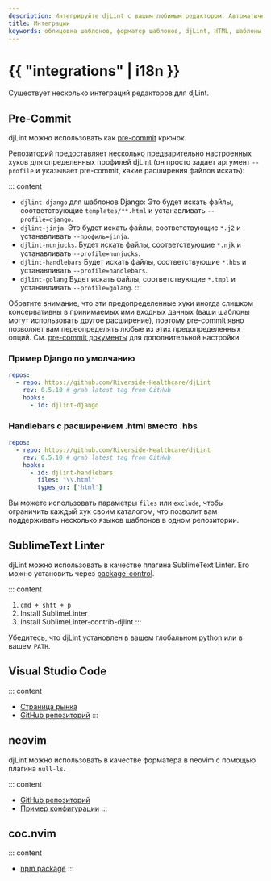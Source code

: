 ```yaml
---
description: Интегрируйте djLint с вашим любимым редактором. Автоматическое форматирование ваших шаблонов с помощью Pre-Commit или Visual Studio Code. Lint с SublimeText.
title: Интеграции
keywords: облицовка шаблонов, форматер шаблонов, djLint, HTML, шаблоны, форматер, линтер, использование, integrations
---
```


# {{ "integrations" | i18n }}

Существует несколько интеграций редакторов для djLint.

## Pre-Commit

djLint можно использовать как [pre-commit](https://pre-commit.com) крючок.

Репозиторий предоставляет несколько предварительно настроенных хуков для определенных профилей djLint (он просто задает аргумент `--profile` и указывает pre-commit, какие расширения файлов искать):

::: content

- `djlint-django` для шаблонов Django:
  Это будет искать файлы, соответствующие `templates/**.html` и устанавливать `--profile=django`.
- `djlint-jinja`.
  Это будет искать файлы, соответствующие `*.j2` и устанавливать `--профиль=jinja`.
- `djlint-nunjucks`.
  Будет искать файлы, соответствующие `*.njk` и устанавливать `--profile=nunjucks`.
- `djlint-handlebars`
  Будет искать файлы, соответствующие `*.hbs` и устанавливать `--profile=handlebars`.
- `djlint-golang`
  Будет искать файлы, соответствующие `*.tmpl` и устанавливать `--profile=golang`.
  :::

Обратите внимание, что эти предопределенные хуки иногда слишком консервативны в принимаемых ими входных данных (ваши шаблоны могут использовать другое расширение), поэтому pre-commit явно позволяет вам переопределять любые из этих предопределенных опций. См. [pre-commit документы](https://pre-commit.com/#pre-commit-configyaml---hooks) для дополнительной настройки.

### Пример Django по умолчанию

```yaml
repos:
  - repo: https://github.com/Riverside-Healthcare/djLint
    rev: 0.5.10 # grab latest tag from GitHub
    hooks:
      - id: djlint-django
```

### Handlebars с расширением .html вместо .hbs

```yaml
repos:
  - repo: https://github.com/Riverside-Healthcare/djLint
    rev: 0.5.10 # grab latest tag from GitHub
    hooks:
      - id: djlint-handlebars
        files: "\\.html"
        types_or: ['html']
```

Вы можете использовать параметры `files` или `exclude`, чтобы ограничить каждый хук своим каталогом, что позволит вам поддерживать несколько языков шаблонов в одном репозитории.

## SublimeText Linter

djLint можно использовать в качестве плагина SublimeText Linter. Его можно установить через [package-control](https://packagecontrol.io/packages/SublimeLinter-contrib-djlint).

::: content

1. `cmd + shft + p`
2. Install SublimeLinter
3. Install SublimeLinter-contrib-djlint
   :::

Убедитесь, что djLint установлен в вашем глобальном python или в вашем `PATH`.

## Visual Studio Code

::: content

- [Страница рынка](https://marketplace.visualstudio.com/items?itemName=monosans.djlint)
- [GitHub репозиторий](https://github.com/monosans/djlint-vscode)
  :::

## neovim

djLint можно использовать в качестве форматера в neovim с помощью плагина `null-ls`.

::: content

- [GitHub репозиторий](https://github.com/jose-elias-alvarez/null-ls.nvim/)
- [Пример конфигурации](https://github.com/shaeinst/roshnivim/blob/5d991fcfa1b8f865f9653a98c6d97a829d4a2add/lua/plugins/null-ls_nvim.lua#L84-L91)
  :::

## coc.nvim

::: content

- [npm package](https://www.npmjs.com/package/coc-htmldjango)
  :::
